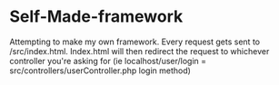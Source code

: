 # Self-Made-framework

Attempting to make my own framework. Every request gets sent to /src/index.html.
Index.html will then redirect the request to whichever controller you're asking for (ie localhost/user/login = src/controllers/userController.php login method)
